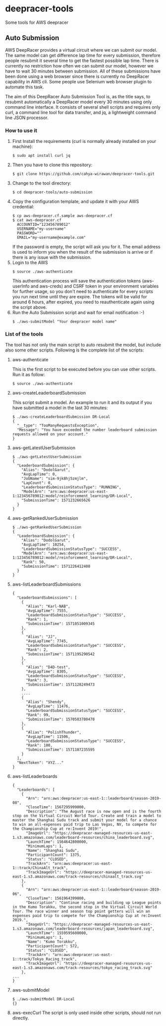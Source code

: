 # deepracer-tools
Some tools for AWS deepracer

## Auto Submission

AWS DeepRacer provides a virtual circuit where we can submit our model. The same model can get difference lap time for every submission, therefore people resubmit it several time to get the fastest possible lap time. There is currently no restriction how often we can submit our model, however we have to wait 30 minutes between submission. All of these submissions have been done using a web browser since there is currently no DeepRacer capability in AWS cli. Some people use Selenium web browser plugin to automate this task. 

The aim of this DeepRacer Auto Submission Tool is, as the title says, to resubmit automatically a DeepRacer model every 30 minutes using only command line interface. It consists of several shell scripts and requires only curl, a command line tool for data transfer, and jq, a lightweight command line JSON processor.

### How to use it
1. First Install the requirements (curl is normally already installed on your machine):
    ```
    $ sudo apt install curl jq
    ```
2. Then you have to clone this repository:
    ```
    $ git clone https://github.com/cahya-wirawan/deepracer-tools.git
    ```
3. Change to the tool directory:
    ```
    $ cd deepracer-tools/auto-submission
    ```
4. Copy the configuration template, and update it with your AWS credential:
    ```
    $ cp aws-deepracer.cf.sample aws-deepracer.cf
    $ cat aws-deepracer.cf
      ACCOUNTID="123456789012"
      USERNAME="my-username"
      PASSWORD=""
      EMAIL="my-username@example.com"
    ```
    If the password is empty, the script will ask you for it. The email address is used to inform you when the result of
    the submission is arrive or if there is any issue with the submission.
 5. Login to the AWS
    ```
    $ source ./aws-authenticate
    ``` 
    This authentication process will save the authentication tokens (aws-userInfo and aws-creds) and CSRF token in your 
    environment variables for further usage, so you don't need to  authenticate for every scripts you run next time 
    until they are expire. The tokens will be valid for around 6 hours, after expired, you need to reauthenticate again 
    using the script above. 
 6. Run the Auto Submission script and wait for email notification :-)
    ```
    $ ./aws-submitModel "Your deepracer model name"
    ``` 
 
### List of the tools
The tool has not only the main script to auto resubmit the model, but include also some other scripts. Following is 
the complete list of the scripts:
1. aws-authenticate

   This is the first script to be executed before you can use other scripts. 
   Run it as follow: 
   ```
   $ source ./aws-authenticate
   ``` 
2. aws-createLeaderboardSubmission

   This script submit a model. An example to run it and its output if you have submitted a model in the last 30 minutes:
   ```
   $ ./aws-createLeaderboardSubmission DR-Local
   {
     "__type": "TooManyRequestsException",
     "Message": "You have exceeded the number leaderboard submission requests allowed on your account."
   }
   ```
3. aws-getLatestUserSubmission
   ```
   $ ./aws-getLatestUserSubmission
   {
     "LeaderboardSubmission": {
       "Alias": "DodolGarut",
       "AvgLapTime": 0,
       "JobName": "sim-9jk8hj5zmjlm",
       "LapCount": 0,
       "LeaderboardSubmissionStatusType": "RUNNING",
       "ModelArn": "arn:aws:deepracer:us-east-1:123456789012:model/reinforcement_learning/DR-Local",
       "SubmissionTime": 1571232665626
     }
   }
   ```
4. aws-getRankedUserSubmission
   ```
   $ ./aws-getRankedUserSubmission
   {
     "LeaderboardSubmission": {
       "Alias": "DodolGarut",
       "AvgLapTime": 10254,
       "LeaderboardSubmissionStatusType": "SUCCESS",
       "ModelArn": "arn:aws:deepracer:us-east-1:123456789012:model/reinforcement_learning/DR-Local",
       "Rank": 50,
       "SubmissionTime": 1571226412408
     }
   }
   ```
5. aws-listLeaderboardSubmissions
   ```
   {
     "LeaderboardSubmissions": [
       {
         "Alias": "Karl-NAB",
         "AvgLapTime": 7555,
         "LeaderboardSubmissionStatusType": "SUCCESS",
         "Rank": 1,
         "SubmissionTime": 1571051009345
       },
       {
         "Alias": "JJ",
         "AvgLapTime": 7745,
         "LeaderboardSubmissionStatusType": "SUCCESS",
         "Rank": 2,
         "SubmissionTime": 1571195290542
       },
       {
         "Alias": "D4D-test",
         "AvgLapTime": 8305,
         "LeaderboardSubmissionStatusType": "SUCCESS",
         "Rank": 3,
         "SubmissionTime": 1571128249473
       },
       ....
       {
         "Alias": "Shendy",
         "AvgLapTime": 11476,
         "LeaderboardSubmissionStatusType": "SUCCESS",
         "Rank": 99,
         "SubmissionTime": 1570583780470
       },
       {
         "Alias": "PolishThunder",
         "AvgLapTime": 11506,
         "LeaderboardSubmissionStatusType": "SUCCESS",
         "Rank": 100,
         "SubmissionTime": 1571107235595
       }
     ],
     "NextToken": "XYZ..."
   } 
   ```
6. aws-listLeaderboards
   ```
   {
     "Leaderboards": [
       {
         "Arn": "arn:aws:deepracer:us-east-1::leaderboard/season-2019-08",
         "CloseTime": 1567295999000,
         "Description": "The August race is now open and is the fourth stop on the Virtual Circuit World Tour. Create and train a model to master the Shanghai Sudu track and submit your model for a chance to win an all-expenses paid trip to Las Vegas, NV, to compete for the Championship Cup at re:Invent 2019!",
         "ImageUrl": "https://deepracer-managed-resources-us-east-1.s3.amazonaws.com/leaderboard-resources/china_leaderboard.svg",
         "LaunchTime": 1564642800000,
         "MinimumLaps": 1,
         "Name": "Shanghai Sudu",
         "ParticipantCount": 1375,
         "Status": "CLOSED",
         "TrackArn": "arn:aws:deepracer:us-east-1::track/ChinaAlt_track",
         "TrackImageUrl": "https://deepracer-managed-resources-us-east-1.s3.amazonaws.com/track-resources/chinaalt_track.svg"
       },
       {
         "Arn": "arn:aws:deepracer:us-east-1::leaderboard/season-2019-06",
         "CloseTime": 1561964399000,
         "Description": "Continue racing and building up League points in the Kumo Torakku, the second stop in the Virtual Circuit World Tour. The race winner and season top point getters will win an expenses paid trip to compete for the Championship Cup at re:Invent 2019.",
         "ImageUrl": "https://deepracer-managed-resources-us-east-1.s3.amazonaws.com/leaderboard-resources/japan_leaderboard.svg",
         "LaunchTime": 1559595600000,
         "MinimumLaps": 1,
         "Name": "Kumo Torakku",
         "ParticipantCount": 572,
         "Status": "CLOSED",
         "TrackArn": "arn:aws:deepracer:us-east-1::track/Tokyo_Racing_track",
         "TrackImageUrl": "https://deepracer-managed-resources-us-east-1.s3.amazonaws.com/track-resources/tokyo_racing_track.svg"
       },
   ...
   } 
   ```

7. aws-submitModel
   ```
   $ ./aws-submitModel DR-Local
   {} 
   ```
8. aws-execCurl
   The script is only used inside other scripts, should not run directly.